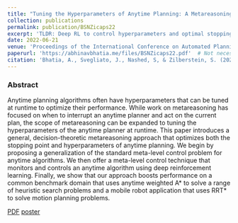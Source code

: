 ```yaml
---
title: "Tuning the Hyperparameters of Anytime Planning: A Metareasoning Approach with Deep Reinforcement Learning"
collection: publications
permalink: publication/BSNZicaps22
excerpt: 'TLDR: Deep RL to control hyperparameters and optimal stopping point of anytime algorithms to optimize utility of the final solution. Good experimental results on _Anytime A* search_ and _RRT* motion planning_.'
date: 2022-06-21
venue: 'Proceedings of the International Conference on Automated Planning and Scheduling'
paperurl: 'https://abhinavbhatia.me/files/BSNZicaps22.pdf'  # Not necessarily a PDF. Can be an arxiv link or aaai link. TODO: Add official link
citation: 'Bhatia, A., Svegliato, J., Nashed, S, & Zilberstein, S. (2022, June). Tuning the hyperparameters of anytime planning: A metareasoning approach with deep reinforcement learning. In <i>Proceedings of the 32nd International Conference on Automated Planning and Scheduling</i>.' # TODO: Add page num
---
```


<!-- Everything written here will come on the paper's own webpage. All the above data except the excerpt will also appear automatically. -->

### Abstract
Anytime planning algorithms often have hyperparameters that can be tuned at runtime to optimize their performance.  While work on metareasoning has focused on when to interrupt an anytime planner and act on the current plan, the scope of metareasoning can be expanded to tuning the hyperparameters of the anytime planner at runtime. This paper introduces a general, decision-theoretic metareasoning approach that optimizes both the stopping point and hyperparameters of anytime planning. We begin by proposing a generalization of the standard meta-level control problem for anytime algorithms. We then offer a meta-level control technique that monitors and controls an anytime algorithm using deep reinforcement learning. Finally, we show that our approach boosts performance on a common benchmark domain that uses anytime weighted A* to solve a range of heuristic search problems and a mobile robot application that uses RRT* to solve motion planning problems.


<!-- Should be a pdf link: -->
[PDF](https://bhatiaabhinav.github.io/files/BSNZicaps22.pdf)
[poster](https://bhatiaabhinav.github.io/files/BSNZicaps22_poster.pdf)
